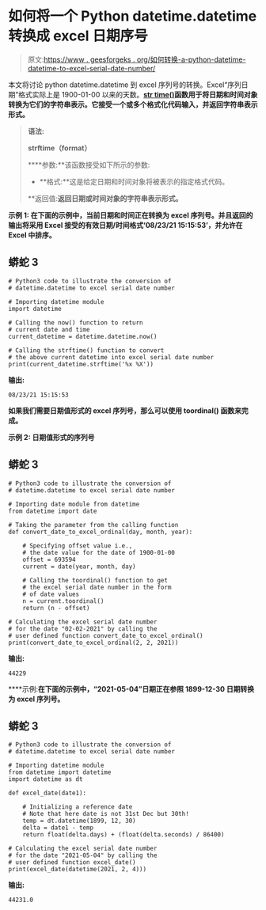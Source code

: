 # 如何将一个 Python datetime.datetime 转换成 excel 日期序号

> 原文:[https://www . geesforgeks . org/如何转换-a-python-datetime-datetime-to-excel-serial-date-number/](https://www.geeksforgeeks.org/how-to-convert-a-python-datetime-datetime-to-excel-serial-date-number/)

本文将讨论 python datetime.datetime 到 excel 序列号的转换。Excel“序列日期”格式实际上是 1900-01-00 以来的天数。**[**str time()**](https://www.geeksforgeeks.org/python-strftime-function/)函数用于将日期和时间对象转换为它们的字符串表示。它接受一个或多个格式化代码输入，并返回字符串表示形式。**

> ****语法:****
> 
> **strftime（format）**
> 
>  ****参数:**该函数接受如下所示的参数:
> 
> *   **格式:**这是给定日期和时间对象将被表示的指定格式代码。
> 
> **返回值:**返回日期或时间对象的字符串表示形式。**

****示例 1:** 在下面的示例中，当前日期和时间正在转换为 excel 序列号。并且返回的输出将采用 Excel 接受的有效日期/时间格式‘08/23/21 15:15:53’，并允许在 Excel 中排序。**

## **蟒蛇 3**

```
# Python3 code to illustrate the conversion of
# datetime.datetime to excel serial date number

# Importing datetime module
import datetime

# Calling the now() function to return
# current date and time
current_datetime = datetime.datetime.now()

# Calling the strftime() function to convert
# the above current datetime into excel serial date number
print(current_datetime.strftime('%x %X'))
```

****输出:****

```
08/23/21 15:15:53
```

**如果我们需要日期值形式的 excel 序列号，那么可以使用 **toordinal()** 函数来完成。**

****示例 2:** 日期值形式的序列号**

## **蟒蛇 3**

```
# Python3 code to illustrate the conversion of
# datetime.datetime to excel serial date number

# Importing date module from datetime
from datetime import date

# Taking the parameter from the calling function
def convert_date_to_excel_ordinal(day, month, year):

    # Specifying offset value i.e.,
    # the date value for the date of 1900-01-00
    offset = 693594
    current = date(year, month, day)

    # Calling the toordinal() function to get
    # the excel serial date number in the form
    # of date values
    n = current.toordinal()
    return (n - offset)

# Calculating the excel serial date number
# for the date "02-02-2021" by calling the
# user defined function convert_date_to_excel_ordinal()
print(convert_date_to_excel_ordinal(2, 2, 2021))
```

****输出:****

```
44229
```

****示例:**在下面的示例中，“2021-05-04”日期正在参照 1899-12-30 日期转换为 excel 序列号。**

## **蟒蛇 3**

```
# Python3 code to illustrate the conversion of
# datetime.datetime to excel serial date number

# Importing datetime module
from datetime import datetime
import datetime as dt

def excel_date(date1):

    # Initializing a reference date
    # Note that here date is not 31st Dec but 30th!
    temp = dt.datetime(1899, 12, 30)
    delta = date1 - temp
    return float(delta.days) + (float(delta.seconds) / 86400)

# Calculating the excel serial date number
# for the date "2021-05-04" by calling the
# user defined function excel_date()
print(excel_date(datetime(2021, 2, 4)))
```

****输出:****

```
44231.0
```